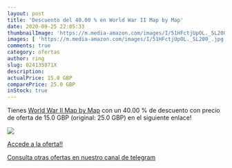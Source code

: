 ```yaml
---
layout: post
title: 'Descuento del 40.00 % en World War II Map by Map'
date: 2020-09-25 22:05:33
thumbnailImage: 'https://m.media-amazon.com/images/I/51HFctjUpOL._SL200_.jpg'
images: [ 'https://m.media-amazon.com/images/I/51HFctjUpOL._SL200_.jpg' ]
comments: true
category: ofertas
author: ring
slug: 024135871X
description:
actualPrice: 15.0 GBP
comparePrice: 25.0 GBP
inStock: true
---
```


Tienes [World War II Map by Map](https://www.amazon.com/dp/024135871X/?tag=redken08-20) con un 40.00 % de descuento con precio de oferta de 15.0 GBP (original: 25.0 GBP) en el siguiente enlace!

[![](https://m.media-amazon.com/images/I/51HFctjUpOL._SL200_.jpg)](https://www.amazon.com/dp/024135871X/?tag=redken08-20)

[Accede a la oferta!!](https://www.amazon.com/dp/024135871X/?tag=redken08-20)

[Consulta otras ofertas en nuestro canal de telegram](https://t.me/s/ofertas25)
